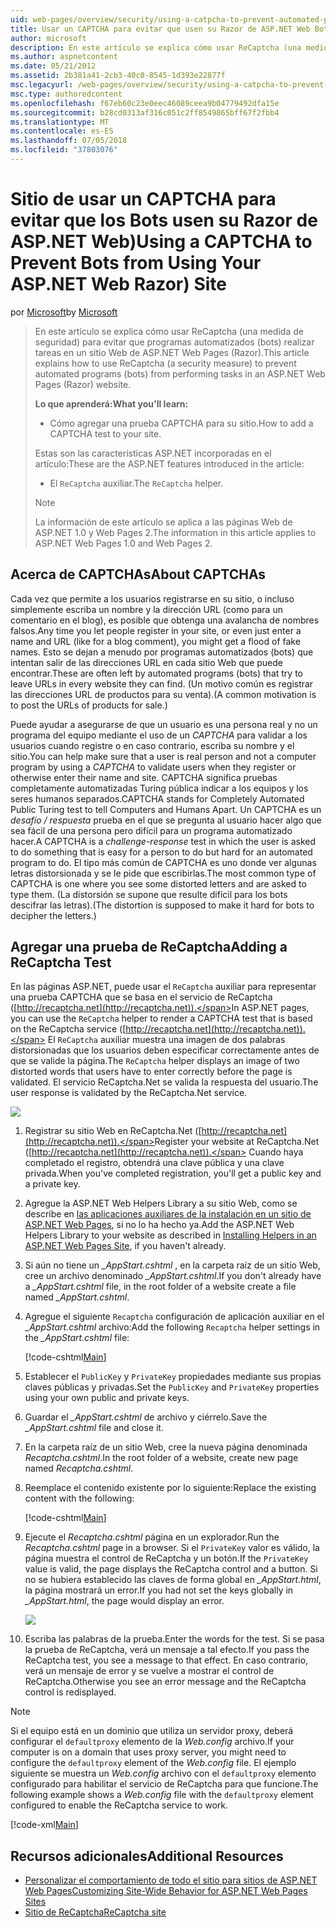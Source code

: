 ```yaml
---
uid: web-pages/overview/security/using-a-catpcha-to-prevent-automated-programs-bots-from-using-your-aspnet-web-site
title: Usar un CAPTCHA para evitar que usen su Razor de ASP.NET Web Bots) sitio | Microsoft Docs
author: microsoft
description: En este artículo se explica cómo usar ReCaptcha (una medida de seguridad) para evitar que programas automatizados (bots) realizar tareas en una ASP.NET Web Pages (Razor) se...
ms.author: aspnetcontent
ms.date: 05/21/2012
ms.assetid: 2b381a41-2cb3-40c0-8545-1d393e22877f
msc.legacyurl: /web-pages/overview/security/using-a-catpcha-to-prevent-automated-programs-bots-from-using-your-aspnet-web-site
msc.type: authoredcontent
ms.openlocfilehash: f67eb60c23e0eec46089ceea9b04779492dfa15e
ms.sourcegitcommit: b28cd0313af316c051c2ff8549865bff67f2fbb4
ms.translationtype: MT
ms.contentlocale: es-ES
ms.lasthandoff: 07/05/2018
ms.locfileid: "37803076"
---
```

<a name="using-a-captcha-to-prevent-bots-from-using-your-aspnet-web-razor-site"></a><span data-ttu-id="1155e-103">Sitio de usar un CAPTCHA para evitar que los Bots usen su Razor de ASP.NET Web)</span><span class="sxs-lookup"><span data-stu-id="1155e-103">Using a CAPTCHA to Prevent Bots from Using Your ASP.NET Web Razor) Site</span></span>
====================
<span data-ttu-id="1155e-104">por [Microsoft](https://github.com/microsoft)</span><span class="sxs-lookup"><span data-stu-id="1155e-104">by [Microsoft](https://github.com/microsoft)</span></span>

> <span data-ttu-id="1155e-105">En este artículo se explica cómo usar ReCaptcha (una medida de seguridad) para evitar que programas automatizados (bots) realizar tareas en un sitio Web de ASP.NET Web Pages (Razor).</span><span class="sxs-lookup"><span data-stu-id="1155e-105">This article explains how to use ReCaptcha (a security measure) to prevent automated programs (bots) from performing tasks in an ASP.NET Web Pages (Razor) website.</span></span>
> 
> <span data-ttu-id="1155e-106">**Lo que aprenderá:**</span><span class="sxs-lookup"><span data-stu-id="1155e-106">**What you'll learn:**</span></span> 
> 
> - <span data-ttu-id="1155e-107">Cómo agregar una prueba CAPTCHA para su sitio.</span><span class="sxs-lookup"><span data-stu-id="1155e-107">How to add a CAPTCHA test to your site.</span></span>
> 
> <span data-ttu-id="1155e-108">Estas son las características ASP.NET incorporadas en el artículo:</span><span class="sxs-lookup"><span data-stu-id="1155e-108">These are the ASP.NET features introduced in the article:</span></span>
> 
> - <span data-ttu-id="1155e-109">El `ReCaptcha` auxiliar.</span><span class="sxs-lookup"><span data-stu-id="1155e-109">The `ReCaptcha` helper.</span></span>
> 
> > [!NOTE]
> > <span data-ttu-id="1155e-110">La información de este artículo se aplica a las páginas Web de ASP.NET 1.0 y Web Pages 2.</span><span class="sxs-lookup"><span data-stu-id="1155e-110">The information in this article applies to ASP.NET Web Pages 1.0 and Web Pages 2.</span></span>


## <a name="about-captchas"></a><span data-ttu-id="1155e-111">Acerca de CAPTCHAs</span><span class="sxs-lookup"><span data-stu-id="1155e-111">About CAPTCHAs</span></span>

<span data-ttu-id="1155e-112">Cada vez que permite a los usuarios registrarse en su sitio, o incluso simplemente escriba un nombre y la dirección URL (como para un comentario en el blog), es posible que obtenga una avalancha de nombres falsos.</span><span class="sxs-lookup"><span data-stu-id="1155e-112">Any time you let people register in your site, or even just enter a name and URL (like for a blog comment), you might get a flood of fake names.</span></span> <span data-ttu-id="1155e-113">Esto se dejan a menudo por programas automatizados (bots) que intentan salir de las direcciones URL en cada sitio Web que puede encontrar.</span><span class="sxs-lookup"><span data-stu-id="1155e-113">These are often left by automated programs (bots) that try to leave URLs in every website they can find.</span></span> <span data-ttu-id="1155e-114">(Un motivo común es registrar las direcciones URL de productos para su venta).</span><span class="sxs-lookup"><span data-stu-id="1155e-114">(A common motivation is to post the URLs of products for sale.)</span></span>

<span data-ttu-id="1155e-115">Puede ayudar a asegurarse de que un usuario es una persona real y no un programa del equipo mediante el uso de un *CAPTCHA* para validar a los usuarios cuando registre o en caso contrario, escriba su nombre y el sitio.</span><span class="sxs-lookup"><span data-stu-id="1155e-115">You can help make sure that a user is real person and not a computer program by using a *CAPTCHA* to validate users when they register or otherwise enter their name and site.</span></span> <span data-ttu-id="1155e-116">CAPTCHA significa pruebas completamente automatizadas Turing pública indicar a los equipos y los seres humanos separados.</span><span class="sxs-lookup"><span data-stu-id="1155e-116">CAPTCHA stands for Completely Automated Public Turing test to tell Computers and Humans Apart.</span></span> <span data-ttu-id="1155e-117">Un CAPTCHA es un *desafío / respuesta* prueba en el que se pregunta al usuario hacer algo que sea fácil de una persona pero difícil para un programa automatizado hacer.</span><span class="sxs-lookup"><span data-stu-id="1155e-117">A CAPTCHA is a *challenge-response* test in which the user is asked to do something that is easy for a person to do but hard for an automated program to do.</span></span> <span data-ttu-id="1155e-118">El tipo más común de CAPTCHA es uno donde ver algunas letras distorsionada y se le pide que escribirlas.</span><span class="sxs-lookup"><span data-stu-id="1155e-118">The most common type of CAPTCHA is one where you see some distorted letters and are asked to type them.</span></span> <span data-ttu-id="1155e-119">(La distorsión se supone que resulte difícil para los bots descifrar las letras).</span><span class="sxs-lookup"><span data-stu-id="1155e-119">(The distortion is supposed to make it hard for bots to decipher the letters.)</span></span>

## <a name="adding-a-recaptcha-test"></a><span data-ttu-id="1155e-120">Agregar una prueba de ReCaptcha</span><span class="sxs-lookup"><span data-stu-id="1155e-120">Adding a ReCaptcha Test</span></span>

<span data-ttu-id="1155e-121">En las páginas ASP.NET, puede usar el `ReCaptcha` auxiliar para representar una prueba CAPTCHA que se basa en el servicio de ReCaptcha ([http://recaptcha.net](http://recaptcha.net)).</span><span class="sxs-lookup"><span data-stu-id="1155e-121">In ASP.NET pages, you can use the `ReCaptcha` helper to render a CAPTCHA test that is based on the ReCaptcha service ([http://recaptcha.net](http://recaptcha.net)).</span></span> <span data-ttu-id="1155e-122">El `ReCaptcha` auxiliar muestra una imagen de dos palabras distorsionadas que los usuarios deben especificar correctamente antes de que se valide la página.</span><span class="sxs-lookup"><span data-stu-id="1155e-122">The `ReCaptcha` helper displays an image of two distorted words that users have to enter correctly before the page is validated.</span></span> <span data-ttu-id="1155e-123">El servicio ReCaptcha.Net se valida la respuesta del usuario.</span><span class="sxs-lookup"><span data-stu-id="1155e-123">The user response is validated by the ReCaptcha.Net service.</span></span>

![](using-a-catpcha-to-prevent-automated-programs-bots-from-using-your-aspnet-web-site/_static/image1.jpg)

1. <span data-ttu-id="1155e-124">Registrar su sitio Web en ReCaptcha.Net ([http://recaptcha.net](http://recaptcha.net)).</span><span class="sxs-lookup"><span data-stu-id="1155e-124">Register your website at ReCaptcha.Net ([http://recaptcha.net](http://recaptcha.net)).</span></span> <span data-ttu-id="1155e-125">Cuando haya completado el registro, obtendrá una clave pública y una clave privada.</span><span class="sxs-lookup"><span data-stu-id="1155e-125">When you've completed registration, you'll get a public key and a private key.</span></span>
2. <span data-ttu-id="1155e-126">Agregue la ASP.NET Web Helpers Library a su sitio Web, como se describe en [las aplicaciones auxiliares de la instalación en un sitio de ASP.NET Web Pages](https://go.microsoft.com/fwlink/?LinkId=252372), si no lo ha hecho ya.</span><span class="sxs-lookup"><span data-stu-id="1155e-126">Add the ASP.NET Web Helpers Library to your website as described in [Installing Helpers in an ASP.NET Web Pages Site](https://go.microsoft.com/fwlink/?LinkId=252372), if you haven't already.</span></span>
3. <span data-ttu-id="1155e-127">Si aún no tiene un  *\_AppStart.cshtml* , en la carpeta raíz de un sitio Web, cree un archivo denominado  *\_AppStart.cshtml*.</span><span class="sxs-lookup"><span data-stu-id="1155e-127">If you don't already have a *\_AppStart.cshtml* file, in the root folder of a website create a file named *\_AppStart.cshtml*.</span></span>
4. <span data-ttu-id="1155e-128">Agregue el siguiente `Recaptcha` configuración de aplicación auxiliar en el  *\_AppStart.cshtml* archivo:</span><span class="sxs-lookup"><span data-stu-id="1155e-128">Add the following `Recaptcha` helper settings in the *\_AppStart.cshtml* file:</span></span> 

    [!code-cshtml[Main](using-a-catpcha-to-prevent-automated-programs-bots-from-using-your-aspnet-web-site/samples/sample1.cshtml?highlight=6-7)]
5. <span data-ttu-id="1155e-129">Establecer el `PublicKey` y `PrivateKey` propiedades mediante sus propias claves públicas y privadas.</span><span class="sxs-lookup"><span data-stu-id="1155e-129">Set the `PublicKey` and `PrivateKey` properties using your own public and private keys.</span></span>
6. <span data-ttu-id="1155e-130">Guardar el  *\_AppStart.cshtml* de archivo y ciérrelo.</span><span class="sxs-lookup"><span data-stu-id="1155e-130">Save the *\_AppStart.cshtml* file and close it.</span></span>
7. <span data-ttu-id="1155e-131">En la carpeta raíz de un sitio Web, cree la nueva página denominada *Recaptcha.cshtml*.</span><span class="sxs-lookup"><span data-stu-id="1155e-131">In the root folder of a website, create new page named *Recaptcha.cshtml*.</span></span>
8. <span data-ttu-id="1155e-132">Reemplace el contenido existente por lo siguiente:</span><span class="sxs-lookup"><span data-stu-id="1155e-132">Replace the existing content with the following:</span></span> 

    [!code-cshtml[Main](using-a-catpcha-to-prevent-automated-programs-bots-from-using-your-aspnet-web-site/samples/sample2.cshtml)]
9. <span data-ttu-id="1155e-133">Ejecute el *Recaptcha.cshtml* página en un explorador.</span><span class="sxs-lookup"><span data-stu-id="1155e-133">Run the *Recaptcha.cshtml* page in a browser.</span></span> <span data-ttu-id="1155e-134">Si el `PrivateKey` valor es válido, la página muestra el control de ReCaptcha y un botón.</span><span class="sxs-lookup"><span data-stu-id="1155e-134">If the `PrivateKey` value is valid, the page displays the ReCaptcha control and a button.</span></span> <span data-ttu-id="1155e-135">Si no se hubiera establecido las claves de forma global en  *\_AppStart.html*, la página mostrará un error.</span><span class="sxs-lookup"><span data-stu-id="1155e-135">If you had not set the keys globally in *\_AppStart.html*, the page would display an error.</span></span> 

    ![](using-a-catpcha-to-prevent-automated-programs-bots-from-using-your-aspnet-web-site/_static/image1.png)
10. <span data-ttu-id="1155e-136">Escriba las palabras de la prueba.</span><span class="sxs-lookup"><span data-stu-id="1155e-136">Enter the words for the test.</span></span> <span data-ttu-id="1155e-137">Si se pasa la prueba de ReCaptcha, verá un mensaje a tal efecto.</span><span class="sxs-lookup"><span data-stu-id="1155e-137">If you pass the ReCaptcha test, you see a message to that effect.</span></span> <span data-ttu-id="1155e-138">En caso contrario, verá un mensaje de error y se vuelve a mostrar el control de ReCaptcha.</span><span class="sxs-lookup"><span data-stu-id="1155e-138">Otherwise you see an error message and the ReCaptcha control is redisplayed.</span></span>

> [!NOTE]
> <span data-ttu-id="1155e-139">Si el equipo está en un dominio que utiliza un servidor proxy, deberá configurar el `defaultproxy` elemento de la *Web.config* archivo.</span><span class="sxs-lookup"><span data-stu-id="1155e-139">If your computer is on a domain that uses proxy server, you might need to configure the `defaultproxy` element of the *Web.config* file.</span></span> <span data-ttu-id="1155e-140">El ejemplo siguiente se muestra un *Web.config* archivo con el `defaultproxy` elemento configurado para habilitar el servicio de ReCaptcha para que funcione.</span><span class="sxs-lookup"><span data-stu-id="1155e-140">The following example shows a *Web.config* file with the `defaultproxy` element configured to enable the ReCaptcha service to work.</span></span>
> 
> [!code-xml[Main](using-a-catpcha-to-prevent-automated-programs-bots-from-using-your-aspnet-web-site/samples/sample3.xml)]


<a id="Additional_Resources"></a>
## <a name="additional-resources"></a><span data-ttu-id="1155e-141">Recursos adicionales</span><span class="sxs-lookup"><span data-stu-id="1155e-141">Additional Resources</span></span>


- [<span data-ttu-id="1155e-142">Personalizar el comportamiento de todo el sitio para sitios de ASP.NET Web Pages</span><span class="sxs-lookup"><span data-stu-id="1155e-142">Customizing Site-Wide Behavior for ASP.NET Web Pages Sites</span></span>](https://go.microsoft.com/fwlink/?LinkId=202906)
- [<span data-ttu-id="1155e-143">Sitio de ReCaptcha</span><span class="sxs-lookup"><span data-stu-id="1155e-143">ReCaptcha site</span></span>](https://www.google.com/recaptcha)
